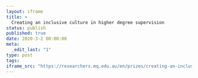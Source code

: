 ```yaml
---
layout: iframe
title: >
  Creating an inclusive culture in higher degree supervision
status: publish
published: true
date: 2020-3-2 00:00:00
meta:
  _edit_last: "1"
type: post
tags:
iframe_src: "https://researchers.mq.edu.au/en/prizes/creating-an-inclusive-culture-in-higher-degree-supervision"
---
```

        